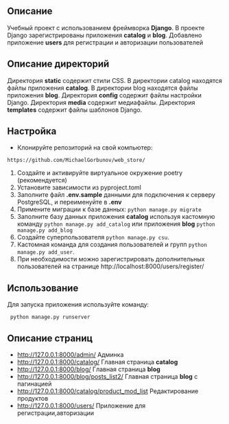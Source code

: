 ## Описание
Учебный проект с использованием фреймворка **Django**.
В проекте Django зарегистрированы приложения **catalog** и **blog**.
Добавлено приложение **users** для регистрации и авторизации пользователей



## Описание директорий

Директория **static** содержит стили CSS.
В директории catalog находятся файлы приложения **catalog**.
В директории blog находятся файлы приложения **blog**.
Директория **config** содержит файлы настройки Django.
Директория **media** содержит медиафайлы.
Директория **templates** содержит файлы шаблонов Django.



## Настройка
- Клонируйте репозиторий на свой компьютер:

```
https://github.com/MichaelGorbunov/web_store/
```


1. Создайте и активируйте виртуальное окружение poetry (рекомендуется)
2. Установите зависимости из pyproject.toml
3. Заполните файл **.env.sample** данными для подключения к серверу PostgreSQL,  и переименуйте в **.env**
4. Примените миграции к базе данных: ```python manage.py migrate```
5. Заполните базу данных приложения **catalog** используя кастомную команду ```python manage.py add_catalog``` или приложения **blog** ```python manage.py add_blog``` 
6. Создайте суперпользователя ```python manage.py csu```.
7. Кастомная команда для создания пользователей и групп ```python manage.py add_user```.
8. При необходимости можно зарегистрировать дополнительных пользователей на странице http://localhost:8000/users/register/



## Использование
Для запуска приложения используйте команду:

```
 python manage.py runserver

```
## Описание страниц 
* http://127.0.0.1:8000/admin/ Админка
* http://127.0.0.1:8000/catalog/ Главная страница **catalog**
* http://127.0.0.1:8000/blog/ Главная страница **blog**
* http://127.0.0.1:8000/blog/posts_list2/ Главная страница **blog** с пагинацией
* http://127.0.0.1:8000/catalog/product_mod_list Редактирование продуктов
* http://127.0.0.1:8000/users/ Приложение для регистрации,авторизации



